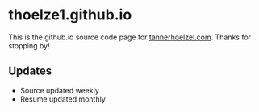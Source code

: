 # thoelze1.github.io

This is the github.io source code page for [tannerhoelzel.com](http://www.tannerhoelzel.com). Thanks for stopping by!

## Updates

- Source updated weekly
- Resume updated monthly
